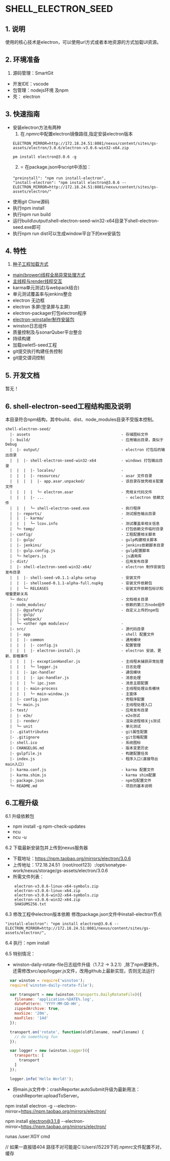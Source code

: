 # SHELL_ELECTRON_SEED

## 1. 说明
使用的核心技术是electron，可以使用url方式或者本地资源的方式加载UI资源。

## 2. 环境准备

1. 源码管理：SmartGit
*  开发IDE：vscode
*  包管理：nodejs环境 及npm
*  壳： electron

## 3. 快速指南
*  安装electron方法有两种
      1. 在.npmrc中配置electron镜像路径,指定安装electron版本
      ```
      ELECTRON_MIRROR=http://172.18.24.51:8081/nexus/content/sites/gs-assets/electron/3.0.6/electron-v3.0.6-win32-x64.zip
      ```
      ```
      pm install electron@3.0.6 -g
      ```
      2. :star: 在package.json中script中添加：
      ```
      "preinstall": "npm run install-electron",
      "install-electron": "npm install electron@3.0.6 --ELECTRON_MIRROR=http://172.18.24.51:8081/nexus/content/sites/gs-assets/electron/"
      ```
*  使用git Clone源码
*  执行npm install
*  执行npm run build
*  运行build\output\shell-electron-seed-win32-x64目录下shell-electron-seed.exe即可
*  执行npm run dist可以生成window平台下的exe安装包

## 4. 特性

1. [种子工程加载方式](./docs/load-ui-mode.md)
* [main(brower)线程全局异常处理方式](./docs/exception-handler.md)
* [主线程与render线程交互](./docs/load-ui-mode.md)
* karma单元测试(与webpack结合)
*  单元测试覆盖率与jenkins整合
*  electron 无边框
*  electron 多屏(登录屏与主屏)
*  electron-packager打包electron程序
*  [electron-winstaller制作安装包](http://172.18.3.103/Achilles/achilles-shell/blob/develop/docs/electron-winstaller.md)
*  winston日志组件
*  质量控制及与sonarQuber平台整合
*  持续构建
*  加载owlet5-seed工程
*  git提交执行构建任务控制
*  git提交谓词控制

## 5. 开发文档
暂无！

## 6. shell-electron-seed工程结构图及说明

本目录符合npm结构，其中build、dist、node_modules目录不受版本控制。

```
shell-electron-seed/
  |- assets                                        - 存储图标文件
  |- build/                                        - 应用输出目录，类似于Debug
  |  |- output/                                    - electron 打包后的输出目录
  |  |  |- shell-electron-seed-win32-x64           - windows 打包输出目录
  |  |  |  |- locales/                             - 
  |  |  |  |- resources/                           - asar 文件目录
  |  |  |  |  |- app.asar.unpacked/                - 该目录存放壳相关配置文件
  |  |  |  |  └─ electron.asar                     - 壳相关代码文件
  |  |  |  |- ...                 	      		     - eclectron 依赖文件
  |  |  |  └─ shell-electron-seed.exe              - 执行程序
  |  |- reports/                                   - 测试报告输出目录
  |  |  |- karma/                                  - 
  |  |  |  └─ lcov.info                            - 测试覆盖率相关信息
  |  └─ temp/                                      - 打包依赖文件临时目录
  |- config/                                       - 工程配置相关脚本
  |  |- gulp/                                      - gulp构建相关脚本
  |  |- jenkins/                                   - jenkins依赖脚本目录
  |  |- gulp.config.js                             - gulp配置脚本
  |  └─ helpers.js                                 - js通用库
  |- dist/                                         - 应用发布目录
  |  |- shell-electron-seed-win32-x64/             - electron 制作安装包发布目录
  |  |  |- shell-seed-v0.1.1-alpha-setup           - 安装文件
  |  |  |- shellseed-0.1.1-alpha-full.nupkg        - 安装文件依赖包
  |  |  └─ RELEASES                                - 安装文件依赖包标识和增量更新关系
  └─ docs/                                         - 文档相关目录
  |- node_modules/                                 - 依赖的第三方node组件
  |  |- @gsafety/                                  - 自定义上传的npm包
  |  |- gulp/
  |  |- webpack/
  |  └─ <other npm modules>/                       - 
  |- src/                                          - 源代码目录
  |  |- app                                        - shell 配置文件
  |  |  |- common                                  - 通用模块
  |  |  |  |- config.js                            - 配置管理
  |  |  |  |- electron-install.js                  - electron 安装、更新、卸载事件
  |  |  |  |- exceptionHandler.js                  - 主线程未捕获异常处理
  |  |  |  └─ logger.js                            - 日志处理
  |  |  |- ipc-handler                             - 通信模块
  |  |  |  |- ipc-handler.js                       - 消息处理
  |  |  |  └─ ipc.json                             - 消息主题配置
  |  |  |- main-process                            - 主线程处理业务模块
  |  |  |  └─ main-window.js                       - 主窗体
  |  |- config.json                                - 壳程序配置
  |  └─ main.js                                    - 主线程处理入口
  |- test/                                         - 应用发布目录
  |  |- e2e/                                       - e2e测试
  |  |- render/                                    - 渲染进程相关js测试
  |  └─ unit                                       - 单元测试
  |- .gitattributes                                - git属性配置
  |- .gitignore                                    - git忽略配置
  |- shell.ico                                     - 系统图标
  |- CHANGELOG.md                                  - 版本变更历史
  |- gulpfile.js                                   - 构建配置任务
  |- index.js                                      - 程序入口(直接导出main入口)
  |- karma.conf.js                                 - karma 配置文件
  |- karma.shim.js                                 - karma shim配置
  |- package.json                                  - npm包配置文件
  └─ README.md                                     - 项目的基本说明
```

## 6.工程升级
6.1 升级依赖包
* npm install -g npm-check-updates
* ncu
* ncu -u

6.2 下载最新安装包并上传到nexus服务器
* 下载地址：https://npm.taobao.org/mirrors/electron/3.0.6
* 上传地址：172.18.24.51（root/root123）:/opt/sonatype-work/nexus/storage/gs-assets/electron/3.0.6
* 所需文件列表：
``` 
    electron-v3.0.6-linux-x64-symbols.zip
    electron-v3.0.6-linux-x64.zip
    electron-v3.0.6-win32-x64-symbols.zip
    electron-v3.0.6-win32-x64.zip
    SHASUMS256.txt
```

6.3 修改工程中electron版本依赖
修改package.json文件中install-electron节点
``` 
"install-electron": "npm install electron@3.0.6 --ELECTRON_MIRROR=http://172.18.24.51:8081/nexus/content/sites/gs-assets/electron/",
```
6.4 执行：npm install

6.5 特别情况：
* winston-daily-rotate-file日志组件升级（1.7.2 -> 3.2.1）,除了npm更新外，还需修改src/app/logger.js文件，改用github上最新实现，否则无法运行


``` js
  var winston = require('winston');
  require('winston-daily-rotate-file');

  var transport = new (winston.transports.DailyRotateFile)({
    filename: 'application-%DATE%.log',
    datePattern: 'YYYY-MM-DD-HH',
    zippedArchive: true,
    maxSize: '20m',
    maxFiles: '14d'
  });

  transport.on('rotate', function(oldFilename, newFilename) {
    // do something fun
  });

  var logger = new (winston.Logger)({
    transports: [
      transport
    ]
  });

  logger.info('Hello World!');
``` 

* 将main.js文件中：crashReporter.autoSubmit升级为最新用法：crashReporter.uploadToServer。


npm install electron -g --electron-mirror=https://npm.taobao.org/mirrors/electron/

npm install electron@3.1.8 --electron-mirror=https://npm.taobao.org/mirrors/electron/

runas /user:XGY cmd

// 如果一直报错404 路径不对可能是C:\Users\15229下的.npmrc文件配置不对，缓存

